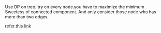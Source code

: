 Use DP on tree. try on every node.you have to maximize the minimum Sweetess of connected component.
And only consider those node who has more than two edges.

[refer this link](https://www.geeksforgeeks.org/dynamic-programming-trees-set-2/)
